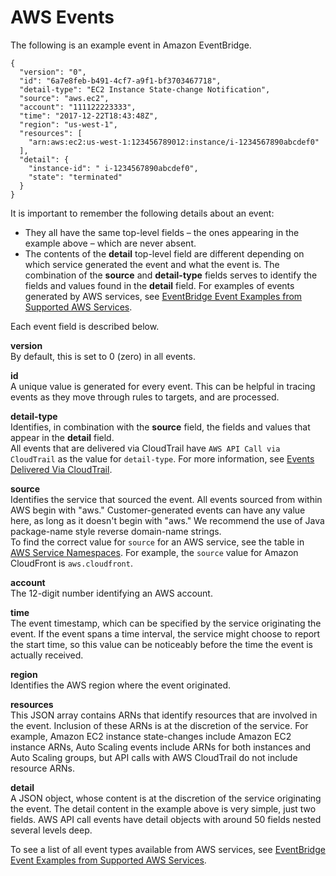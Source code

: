 # AWS Events<a name="aws-events"></a>

The following is an example event in Amazon EventBridge\.

```
{
  "version": "0",
  "id": "6a7e8feb-b491-4cf7-a9f1-bf3703467718",
  "detail-type": "EC2 Instance State-change Notification",
  "source": "aws.ec2",
  "account": "111122223333",
  "time": "2017-12-22T18:43:48Z",
  "region": "us-west-1",
  "resources": [
    "arn:aws:ec2:us-west-1:123456789012:instance/i-1234567890abcdef0"
  ],
  "detail": {
    "instance-id": " i-1234567890abcdef0",
    "state": "terminated"
  }
}
```

It is important to remember the following details about an event:
+ They all have the same top\-level fields – the ones appearing in the example above – which are never absent\.
+ The contents of the **detail** top\-level field are different depending on which service generated the event and what the event is\. The combination of the **source** and **detail\-type** fields serves to identify the fields and values found in the **detail** field\. For examples of events generated by AWS services, see [EventBridge Event Examples from Supported AWS Services](event-types.md)\. 

Each event field is described below\.

**version**  
By default, this is set to 0 \(zero\) in all events\.

**id**  
A unique value is generated for every event\. This can be helpful in tracing events as they move through rules to targets, and are processed\.

**detail\-type**  
Identifies, in combination with the **source** field, the fields and values that appear in the **detail** field\.  
All events that are delivered via CloudTrail have `AWS API Call via CloudTrail` as the value for `detail-type`\. For more information, see [Events Delivered Via CloudTrail](event-types.md#events-for-services-not-listed)\.

**source**  
Identifies the service that sourced the event\. All events sourced from within AWS begin with "aws\." Customer\-generated events can have any value here, as long as it doesn't begin with "aws\." We recommend the use of Java package\-name style reverse domain\-name strings\.  
To find the correct value for `source` for an AWS service, see the table in [AWS Service Namespaces](https://docs.aws.amazon.com/general/latest/gr/aws-arns-and-namespaces.html#genref-aws-service-namespaces)\. For example, the `source` value for Amazon CloudFront is `aws.cloudfront`\.

**account**  
The 12\-digit number identifying an AWS account\.

**time**  
The event timestamp, which can be specified by the service originating the event\. If the event spans a time interval, the service might choose to report the start time, so this value can be noticeably before the time the event is actually received\.

**region**  
Identifies the AWS region where the event originated\.

**resources**  
This JSON array contains ARNs that identify resources that are involved in the event\. Inclusion of these ARNs is at the discretion of the service\. For example, Amazon EC2 instance state\-changes include Amazon EC2 instance ARNs, Auto Scaling events include ARNs for both instances and Auto Scaling groups, but API calls with AWS CloudTrail do not include resource ARNs\.

**detail**  
A JSON object, whose content is at the discretion of the service originating the event\. The detail content in the example above is very simple, just two fields\. AWS API call events have detail objects with around 50 fields nested several levels deep\.

To see a list of all event types available from AWS services, see [EventBridge Event Examples from Supported AWS Services](event-types.md)\.